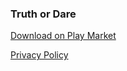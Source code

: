 ### Truth or Dare


[Download on Play Market](https://play.google.com/store/apps/details?id=com.jamoffStudio.TOA)

[Privacy Policy](TOAPrivacyPolicy.md)
